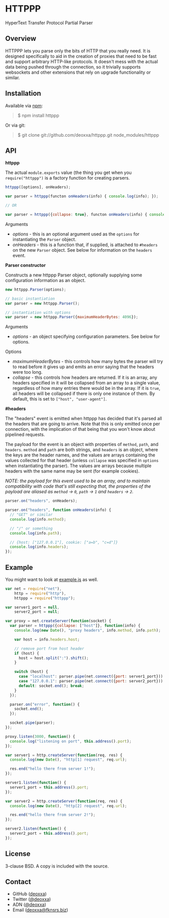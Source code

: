 HTTPPP
======

HyperText Transfer Protocol Partial Parser

Overview
--------

HTTPPP lets you parse only the bits of HTTP that you really need. It is designed
specifically to aid in the creation of proxies that need to be fast and support
arbitrary HTTP-like protocols. It doesn't mess with the actual data being pushed
through the connection, so it trivially supports websockets and other extensions
that rely on upgrade functionality or similar.

Installation
------------

Available via [npm](http://npmjs.org/):

> $ npm install httppp

Or via git:

> $ git clone git://github.com/deoxxa/httppp.git node_modules/httppp

API
---

**httppp**

The actual `module.exports` value (the thing you get when you `require("httppp")`
is a factory function for creating parsers.

```javascript
httppp([options], onHeaders);
```

```javascript
var parser = httppp(functon onHeaders(info) { console.log(info); });

// OR

var parser = httppp({collapse: true}, functon onHeaders(info) { console.log(info); });
```

Arguments

* _options_ - this is an optional argument used as the `options` for
  instantiating the `Parser` object.
* _onHeaders_ - this is a function that, if supplied, is attached to `#headers`
  on the new `Parser` object. See below for information on the `headers` event.

**Parser constructor**

Constructs a new httppp Parser object, optionally supplying some configuration
information as an object.

```javascript
new httppp.Parser(options);
```

```javascript
// basic instantiation
var parser = new httppp.Parser();

// instantiation with options
var parser = new httppp.Parser({maximumHeaderBytes: 4096});
```

Arguments

* _options_ - an object specifying configuration parameters. See below for options.

Options

* _maximumHeaderBytes_ - this controls how many bytes the parser will try to
  read before it gives up and emits an error saying that the headers were too
  long.
* _collapse_ - this controls how headers are returned. If it is an array, any
  headers specified in it will be collapsed from an array to a single value,
  regardless of how many entries there would be in the array. If it is `true`,
  all headers will be collapsed if there is only one instance of them. By
  default, this is set to `["host", "user-agent"]`.

**#headers**

The "headers" event is emitted when httppp has decided that it's parsed all the
headers that are going to arrive. Note that this is only emitted once per
connection, with the implication of that being that you won't know about
pipelined requests.

The payload for the event is an object with properties of `method`, `path`, and
`headers`. `method` and `path` are both strings, and `headers` is an object,
where the keys are the header names, and the values are arrays containing the
values collected for that header (unless `collapse` was specified in `options`
when instantiating the parser). The values are arrays because multiple headers
with the same name may be sent (for example cookies).

*NOTE: the payload for this event used to be an array, and to maintain
compatibility with code that's still expecting that, the properties of the
payload are aliased as `method` -> `0`, `path` -> `1` and `headers` -> `2`.*

```javascript
parser.on("headers", onHeaders);
```

```javascript
parser.on("headers", function onHeaders(info) {
  // "GET" or similar
  console.log(info.method);

  // "/" or something
  console.log(info.path);

  // {host: ["127.0.0.1"], cookie: ["a=b", "c=d"]}
  console.log(info.headers);
});
```

Example
-------

You might want to look at [example.js](https://github.com/deoxxa/httppp/blob/master/example.js)
as well.

```javascript
var net = require("net"),
    http = require("http"),
    httppp = require("httppp");

var server1_port = null,
    server2_port = null;

var proxy = net.createServer(function(socket) {
  var parser = httppp({collapse: ["host"]}, function(info) {
    console.log(new Date(), "proxy headers", info.method, info.path);

    var host = info.headers.host;

    // remove port from host header
    if (host) {
      host = host.split(":").shift();
    }

    switch (host) {
      case "localhost": parser.pipe(net.connect({port: server1_port})).pipe(socket); break;
      case "127.0.0.1": parser.pipe(net.connect({port: server2_port})).pipe(socket); break;
      default: socket.end(); break;
    }
  });

  parser.on("error", function() {
    socket.end();
  });

  socket.pipe(parser);
});

proxy.listen(3000, function() {
  console.log("listening on port", this.address().port);
});

var server1 = http.createServer(function(req, res) {
  console.log(new Date(), "http[1] request", req.url);

  res.end("hello there from server 1!");
});

server1.listen(function() {
  server1_port = this.address().port;
});

var server2 = http.createServer(function(req, res) {
  console.log(new Date(), "http[2] request", req.url);

  res.end("hello there from server 2!");
});

server2.listen(function() {
  server2_port = this.address().port;
});
```

License
-------

3-clause BSD. A copy is included with the source.

Contact
-------

* GitHub ([deoxxa](http://github.com/deoxxa))
* Twitter ([@deoxxa](http://twitter.com/deoxxa))
* ADN ([@deoxxa](https://alpha.app.net/deoxxa))
* Email ([deoxxa@fknsrs.biz](mailto:deoxxa@fknsrs.biz))
